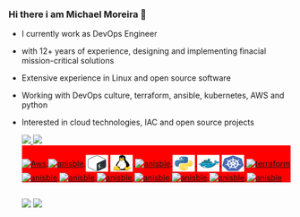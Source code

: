 ### Hi there i am Michael Moreira 👋

- I currently work as DevOps Engineer
  
- with 12+ years of experience, designing and implementing finacial mission-critical solutions
  
- Extensive experience in Linux and open source software
  
- Working with DevOps culture, terraform, ansible, kubernetes, AWS and python
  
- Interested in cloud technologies, IAC and open source projects
  
  <div>
  <a href="https://github.com/michaelmoreira">
  <img height="180em" src="https://github-readme-stats.vercel.app/api?username=michaelmoreira&show_icons=true&theme=light&include_all_commits=true&count_private=true"/>
  <img height="180em" src="https://github-readme-stats.vercel.app/api/top-langs/?username=michaelmoreira&layout=compact&langs_count=7&theme=light"/>
  </div>
  <div style="background-color:red;" style="display: inline_block" color="white"><br>
  <img align="center" alt="Aws" height="30" width="40" src="https://www.vectorlogo.zone/logos/amazon_aws/amazon_aws-icon.svg">
  <img align="center" alt="anisble" height="30" width="30" src="https://www.vectorlogo.zone/logos/google_cloud/google_cloud-icon.svg">
  <img align="center" alt="Bash" height="30" width="40" src="https://github.com/devicons/devicon/blob/master/icons/bash/bash-original.svg">
  <img align="center" alt="Linux" height="30" width="40" src="https://github.com/devicons/devicon/blob/master/icons/linux/linux-original.svg">
  <img align="center" alt="anisble" height="30" width="30" src="https://www.vectorlogo.zone/logos/suse/suse-icon.svg">
  <img align="center" alt="Python" height="30" width="40" src="https://github.com/devicons/devicon/blob/master/icons/python/python-original.svg">
  <img align="center" alt="Docker" height="30" width="40" src="https://github.com/devicons/devicon/blob/master/icons/docker/docker-original.svg">
  <img align="center" alt="K8s" height="30" width="40" src="https://github.com/devicons/devicon/blob/master/icons/kubernetes/kubernetes-plain.svg">
  <img align="center" alt="terraform" height="30" width="40" src="https://www.vectorlogo.zone/logos/terraformio/terraformio-icon.svg">
  <img align="center" alt="anisble" height="30" width="40" src="https://www.vectorlogo.zone/logos/ansible/ansible-icon.svg">
  <img align="center" alt="anisble" height="30" width="40" src="https://www.vectorlogo.zone/logos/github/github-icon.svg">
  <img align="center" alt="anisble" height="30" width="40" src="https://www.vectorlogo.zone/logos/gitlab/gitlab-icon.svg">
  <img align="center" alt="anisble" height="30" width="40" src="https://www.vectorlogo.zone/logos/grafana/grafana-icon.svg">
  <img align="center" alt="anisble" height="30" width="40" src="https://www.vectorlogo.zone/logos/prometheusio/prometheusio-icon.svg">
  <img align="center" alt="anisble" height="30" width="40" src="https://www.vectorlogo.zone/logos/elasticco_kibana/elasticco_kibana-icon.svg">
  <img align="center" alt="anisble" height="30" width="40" src="https://www.vectorlogo.zone/logos/consulio/consulio-icon.svg">
  
  </div>
  
  ##
  
  <div> 
  <a href="https://www.instagram.com/_michaelmoreira/" target="_blank"><img src="https://img.shields.io/badge/-Instagram-%23E4405F?style=for-the-badge&logo=instagram&logoColor=white" target="_blank"></a>
  <a href="https://www.linkedin.com/in/moreiramelo/" target="_blank"><img src="https://img.shields.io/badge/-LinkedIn-%230077B5?style=for-the-badge&logo=linkedin&logoColor=white" target="_blank"></a>
  

</div>
